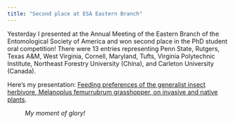 ```yaml
---
title: "Second place at ESA Eastern Branch"
---
```


Yesterday I presented at the Annual Meeting of the Eastern Branch of the Entomological Society of
America and won second place in the PhD student oral competition!<!--more--> There were 13 entries
representing Penn State, Rutgers, Texas A&M, West Virginia, Cornell, Maryland, Tufts, Virginia
Polytechnic Institute, Northeast Forestry University (China), and Carleton University (Canada).

Here’s my presentation: <a href="{{ '/assets/content/publications/2013_feeding.pdf' | relative_url }}">Feeding preferences of
the generalist insect herbivore, Melanoplus femurrubrum grasshopper, on invasive and native
plants</a>.

<figure class="text-center">
  <img class="figure-img img-fluid w-50"
  src="{{ '/assets/content/blog/esa.jpg' | relative_url }}" alt="">
       <figcaption class="figure-caption"><em>My moment of glory!</em>
  </figcaption>
</figure>
